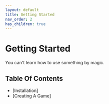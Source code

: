 ```yaml
---
layout: default
title: Getting Started
nav_order: 2
has_children: true
---
```


# Getting Started
You can't learn how to use something by magic.

## Table Of Contents
- [Installation]
- [Creating A Game]